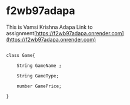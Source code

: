 # f2wb97adapa
This is Vamsi Krishna Adapa 
Link to assignment[https://f2wb97adapa.onrender.com](https://f2wb97adapa.onrender.com)

```

class Game{

    String GameName ;

    String GameType;

    number GamePrice;

}

```